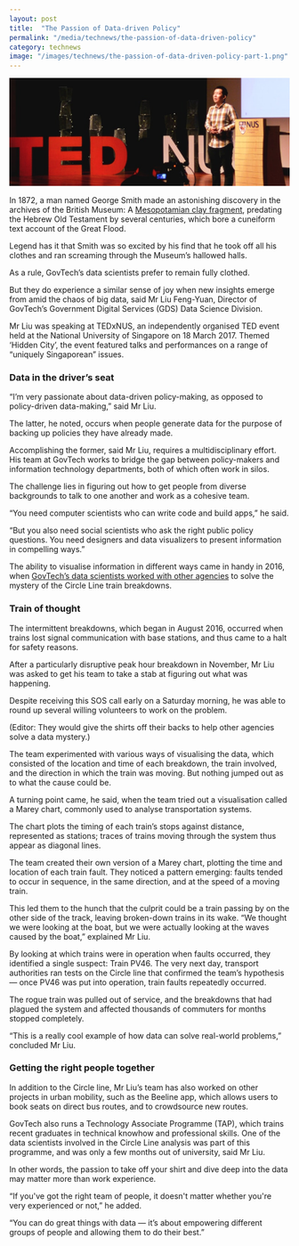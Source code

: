 ```yaml
---
layout: post
title:  "The Passion of Data-driven Policy"
permalink: "/media/technews/the-passion-of-data-driven-policy"
category: technews
image: "/images/technews/the-passion-of-data-driven-policy-part-1.png"
---
```


![the passion of data-driven policy](/images/technews/the-passion-of-data-driven-policy-part-1.png)

In 1872, a man named George Smith made an astonishing discovery in the archives of the British Museum: A [Mesopotamian clay fragment](http://www.bbc.co.uk/ahistoryoftheworld/objects/GOe8Mt6vRdSNcg-yeivrEA), predating the Hebrew Old Testament by several centuries, which bore a cuneiform text account of the Great Flood.

Legend has it that Smith was so excited by his find that he took off all his clothes and ran screaming through the Museum’s hallowed halls.

As a rule, GovTech’s data scientists prefer to remain fully clothed.

But they do experience a similar sense of joy when new insights emerge from amid the chaos of big data, said Mr Liu Feng-Yuan, Director of GovTech’s Government Digital Services (GDS) Data Science Division.

Mr Liu was speaking at TEDxNUS, an independently organised TED event held at the National University of Singapore on 18 March 2017. Themed ‘Hidden City’, the event featured talks and performances on a range of “uniquely Singaporean” issues.

### **Data in the driver’s seat**
“I’m very passionate about data-driven policy-making, as opposed to policy-driven data-making,” said Mr Liu.

The latter, he noted, occurs when people generate data for the purpose of backing up policies they have already made.

Accomplishing the former, said Mr Liu, requires a multidisciplinary effort. His team at GovTech works to bridge the gap between policy-makers and information technology departments, both of which often work in silos.

The challenge lies in figuring out how to get people from diverse backgrounds to talk to one another and work as a cohesive team.

“You need computer scientists who can write code and build apps,” he said.

“But you also need social scientists who ask the right public policy questions. You need designers and data visualizers to present information in compelling ways.”

The ability to visualise information in different ways came in handy in 2016, when [GovTech’s data scientists worked with other agencies](https://blog.data.gov.sg/how-we-caught-the-circle-line-rogue-train-with-data-79405c86ab6a) to solve the mystery of the Circle Line train breakdowns.

### **Train of thought**
The intermittent breakdowns, which began in August 2016, occurred when trains lost signal communication with base stations, and thus came to a halt for safety reasons.

After a particularly disruptive peak hour breakdown in November, Mr Liu was asked to get his team to take a stab at figuring out what was happening.

Despite receiving this SOS call early on a Saturday morning, he was able to round up several willing volunteers to work on the problem.

(Editor: They would give the shirts off their backs to help other agencies solve a data mystery.)

The team experimented with various ways of visualising the data, which consisted of the location and time of each breakdown, the train involved, and the direction in which the train was moving. But nothing jumped out as to what the cause could be.  

A turning point came, he said, when the team tried out a visualisation called a Marey chart, commonly used to analyse transportation systems.

The chart plots the timing of each train’s stops against distance, represented as stations; traces of trains moving through the system thus appear as diagonal lines.

The team created their own version of a Marey chart, plotting the time and location of each train fault. They noticed a pattern emerging: faults tended to occur in sequence, in the same direction, and at the speed of a moving train.

This led them to the hunch that the culprit could be a train passing by on the other side of the track, leaving broken-down trains in its wake. “We thought we were looking at the boat, but we were actually looking at the waves caused by the boat,” explained Mr Liu.

By looking at which trains were in operation when faults occurred, they identified a single suspect: Train PV46. The very next day, transport authorities ran tests on the Circle line that confirmed the team’s hypothesis — once PV46 was put into operation, train faults repeatedly occurred.

The rogue train was pulled out of service, and the breakdowns that had plagued the system and affected thousands of commuters for months stopped completely.

“This is a really cool example of how data can solve real-world problems,” concluded Mr Liu.

### **Getting the right people together**
In addition to the Circle line, Mr Liu’s team has also worked on other projects in urban mobility, such as the Beeline app, which allows users to book seats on direct bus routes, and to crowdsource new routes.

GovTech also runs a Technology Associate Programme (TAP), which trains recent graduates in technical knowhow and professional skills. One of the data scientists involved in the Circle Line analysis was part of this programme, and was only a few months out of university, said Mr Liu.

In other words, the passion to take off your shirt and dive deep into the data may matter more than work experience.

“If you've got the right team of people, it doesn't matter whether you're very experienced or not,” he added.

“You can do great things with data — it’s about empowering different groups of people and allowing them to do their best.”
